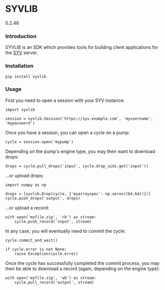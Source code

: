 # SYVLIB #
0.2.46

### Introduction

SYVLIB is an SDK which provides tools for building client applications for the [SYV](https://bitbucket.org/Thomas_Ash/syv/src/main/) server.

### Installation

`pip install syvlib`

### Usage

First you need to open a session with your SYV instance:

```
import syvlib

session = syvlib.Session('https://syv.example.com', 'myusername', 'mypassword')
```

Once you have a session, you can open a cycle on a pump:

```
cycle = session.open('mypump')
```

Depending on the pump's engine type, you may then want to download drops:
```
drops = cycle.pull_drops('input', cycle.drop_uids.get('input'))
```

...or upload drops:
```
import numpy as np

drops = [syvlib.Drop(cycle, {'myarrayspec': np.zeros((64,64))})]
cycle.push_drops('output', drops)
```

...or upload a record:
```
with open('myfile.zip', 'rb') as stream:
    cycle.push_record('input', stream)
```

In any case, you will eventually need to commit the cycle:
```
cycle.commit_and_wait()

if cycle.error is not None:
    raise Exception(cycle.error)
```

Once the cycle has successfully completed the commit process, you may then be able to download a record (again, depending on the engine type):
```
with open('myfile.zip', 'wb') as stream:
    cycle.pull_record('output', stream)
```
